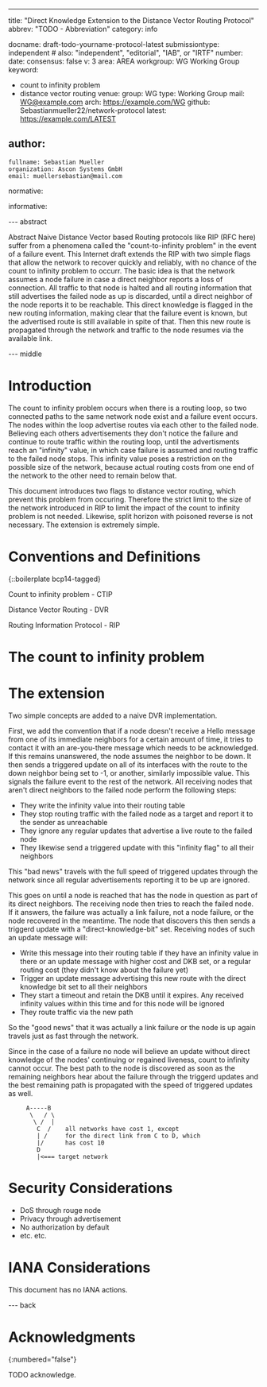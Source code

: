 ---
title: "Direct Knowledge Extension to the Distance Vector Routing Protocol"
abbrev: "TODO - Abbreviation"
category: info

docname: draft-todo-yourname-protocol-latest
submissiontype: independent  # also: "independent", "editorial", "IAB", or "IRTF"
number:
date:
consensus: false
v: 3
area: AREA
workgroup: WG Working Group
keyword:
 - count to infinity problem
 - distance vector routing
venue:
  group: WG
  type: Working Group
  mail: WG@example.com
  arch: https://example.com/WG
  github: Sebastianmueller22/network-protocol
  latest: https://example.com/LATEST

author:
 -
    fullname: Sebastian Mueller
    organization: Ascon Systems GmbH
    email: muellersebastian@mail.com

normative:

informative:


--- abstract

Abstract
Naive Distance Vector based Routing protocols like RIP (RFC here) suffer from a phenomena called the "count-to-infinity problem"  in the event of a failure event. This Internet draft extends the RIP with two simple flags that allow the network to recover quickly and reliably, with no chance of the count to infinity problem to occurr. The basic idea is that the network assumes a node failure in case a direct neighbor reports a loss of connection. All traffic to that node is halted and all routing information that still advertises the failed node as up is discarded, until a direct neighbor of the node reports it to be reachable. This direct knowledge is flagged in the new routing information, making clear that the failure event is known, but the advertised route is still available in spite of that. Then this new route is propagated through the network and traffic to the node resumes via the available link. 


--- middle

# Introduction

The count to infinity problem occurs when there is a routing loop, so two connected paths to the same network node exist and a failure event occurs. The nodes within the loop advertise routes via each other to the failed node. Believing each others advertisements they don't notice the failure and continue to route traffic within the routing loop, until the advertisments reach an "infinity" value, in which case failure is assumed and routing traffic to the failed node stops. 
This infinity value poses a restriction on the possible size of the network, because actual routing costs from one end of the network to the other need to remain below that.

This document introduces two flags to distance vector routing, which prevent this problem from occuring. Therefore the strict limit to the size of the network introduced in RIP to limit the impact of the count to infinity problem is not needed. Likewise, split horizon with poisoned reverse is not necessary. The extension is extremely simple.


# Conventions and Definitions

{::boilerplate bcp14-tagged}

Count to infinity problem - CTIP

Distance Vector Routing - DVR

Routing Information Protocol - RIP

# The count to infinity problem



# The extension

Two simple concepts are added to a naive DVR implementation. 

First, we add the convention that if a node doesn't receive a Hello message from one of its immediate neighbors for a certain amount of time, it tries to contact it with an are-you-there message which needs to be acknowledged. If this remains unanswered, the node assumes the neighbor to be down. 
It then sends a triggered update on all of its interfaces with the route to the down neighbor being set to -1, or another, similarly impossible value. This signals the failure event to the rest of the network. All receiving nodes that aren't direct neighbors to the failed node perform the following steps:

- They write the infinity value into their routing table
- They stop routing traffic with the failed node as a target and report it to the sender as unreachable
- They ignore any regular updates that advertise a live route to the failed node
- They likewise send a triggered update with this "infinity flag" to all their neighbors

This "bad news" travels with the full speed of triggered updates through the network since all regular advertisements reporting it to be up are ignored. 

This goes on until a node is reached that has the node in question as part of its direct neighbors. The receiving node then tries to reach the failed node. If it answers, the failure was actually a link failure, not a node failure, or the node recovered in the meantime. The node that discovers this then sends a triggerd update with a "direct-knowledge-bit" set. Receiving nodes of such an update message will:

- Write this message into their routing table if they have an infinity value in there or an update message with higher cost and DKB set, or a regular routing cost (they didn't know about the failure yet)
- Trigger an update message advertising this new route with the direct knowledge bit set to all their neighbors
- They start a timeout and retain the DKB until it expires. Any received infinity values within this time and for this node will be ignored
- They route traffic via the new path

So the "good news" that it was actually a link failure or the node is up again travels just as fast through the network. 

Since in the case of a failure no node will believe an update without direct knowledge of the nodes' continuing or regained liveness, count to infinity cannot occur. The best path to the node is discovered as soon as the remaining neighbors hear about the failure through the triggerd updates and the best remaining path is propagated with the speed of triggered updates as well. 


~~~        
     A-----B
      \   / \
       \ /  |
        C  /    all networks have cost 1, except
        | /     for the direct link from C to D, which
        |/      has cost 10
        D
        |<=== target network
~~~

# Security Considerations

- DoS through rouge node
- Privacy through advertisement
- No authorization by default
- etc. etc. 


# IANA Considerations

This document has no IANA actions.


--- back

# Acknowledgments
{:numbered="false"}

TODO acknowledge.
